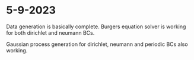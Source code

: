 # 5-9-2023

Data generation is basically complete. Burgers equation solver is working for both dirichlet and neumann BCs.

Gaussian process generation for dirichlet, neumann and periodic BCs also working.